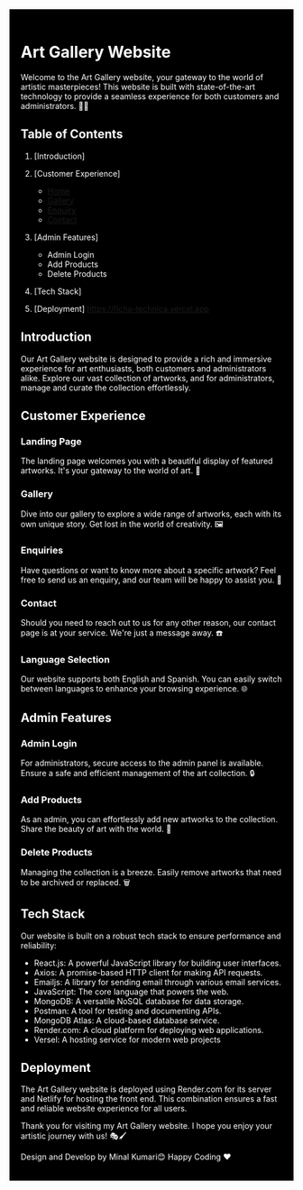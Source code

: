 <div style="background-color: black; color: white; padding: 20px;">

# Art Gallery Website

Welcome to the Art Gallery website, your gateway to the world of artistic masterpieces! This website is built with state-of-the-art technology to provide a seamless experience for both customers and administrators. 🎨✨

## Table of Contents

1. [Introduction]
2. [Customer Experience]
   - [Home](#https://652c47a95b675c32749c2169--fichaart.netlify.app/)
   - [Gallery](#https://652c47a95b675c32749c2169--fichaart.netlify.app/gallery)
   - [Enquiry](#https://652c47a95b675c32749c2169--fichaart.netlify.app/form)
   - [Contact](#https://652c47a95b675c32749c2169--fichaart.netlify.app/contact)

3. [Admin Features]
   - Admin Login
   - Add Products
   - Delete Products

4. [Tech Stack]
5. [Deployment]
https://ficha-technica.vercel.app

## Introduction

Our Art Gallery website is designed to provide a rich and immersive experience for art enthusiasts, both customers and administrators alike. Explore our vast collection of artworks, and for administrators, manage and curate the collection effortlessly.

## Customer Experience

### Landing Page

The landing page welcomes you with a beautiful display of featured artworks. It's your gateway to the world of art. 🌟

### Gallery

Dive into our gallery to explore a wide range of artworks, each with its own unique story. Get lost in the world of creativity. 🖼️

### Enquiries

Have questions or want to know more about a specific artwork? Feel free to send us an enquiry, and our team will be happy to assist you. 📩

### Contact

Should you need to reach out to us for any other reason, our contact page is at your service. We're just a message away. ☎️

### Language Selection

Our website supports both English and Spanish. You can easily switch between languages to enhance your browsing experience. 🌐

## Admin Features

### Admin Login

For administrators, secure access to the admin panel is available. Ensure a safe and efficient management of the art collection. 🔒

### Add Products

As an admin, you can effortlessly add new artworks to the collection. Share the beauty of art with the world. 📸

### Delete Products

Managing the collection is a breeze. Easily remove artworks that need to be archived or replaced. 🗑️

## Tech Stack

Our website is built on a robust tech stack to ensure performance and reliability:

- React.js: A powerful JavaScript library for building user interfaces.
- Axios: A promise-based HTTP client for making API requests.
- Emailjs: A library for sending email through various email services.
- JavaScript: The core language that powers the web.
- MongoDB: A versatile NoSQL database for data storage.
- Postman: A tool for testing and documenting APIs.
- MongoDB Atlas: A cloud-based database service.
- Render.com: A cloud platform for deploying web applications.
- Versel: A hosting service for modern web projects

## Deployment

The Art Gallery website is deployed using Render.com for its server and Netlify for hosting the front end. This combination ensures a fast and reliable website experience for all users.

Thank you for visiting my Art Gallery website. I hope you enjoy your artistic journey with us! 🎭🖌️

Design and Develop by Minal Kumari😊
Happy Coding ❤️

</div>
